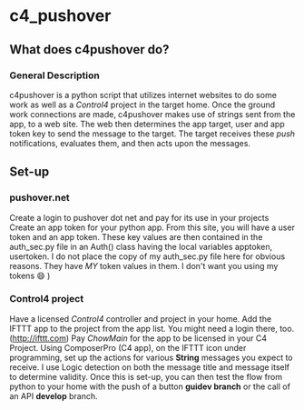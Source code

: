 # c4_pushover
## What does c4pushover do?
### General Description
c4pushover is a python script that utilizes internet websites to do some work
as well as a *Control4* project in the target home.
Once the ground work connections are made, c4pushover makes
use of strings sent from the app, to a web site.
The web then determines the app target, user and app token key
to send the message to the target.
The target receives these *push* notifications, evaluates them,
and then acts upon the messages.
## Set-up
### pushover.net
Create a login to pushover dot net and pay for its use in your projects
Create an app token for your python app.
From this site, you will have a user token and an app token.
These key values are then contained in the auth_sec.py file in an Auth() class
having the local variables apptoken, usertoken. I do not place the copy of my
auth_sec.py file here for obvious reasons. They have *MY* token values in them. I don't want you using my tokens :smile: )
### Control4 project
Have a licensed *Control4* controller and project in your home. Add the IFTTT app to the project from the app list. 
You might need a login there, too. (http://ifttt.com)
Pay *ChowMain* for the app to be licensed in your C4 Project.
Using ComposerPro (C4 app), on the IFTTT icon under programming, set up the actions for various **String** messages you expect to receive.
I use Logic detection on both the message title and message itself to determine validity.
Once this is set-up, you can then test the flow from python to your home with the push of a button **guidev branch** or the call of an
API **develop** branch.